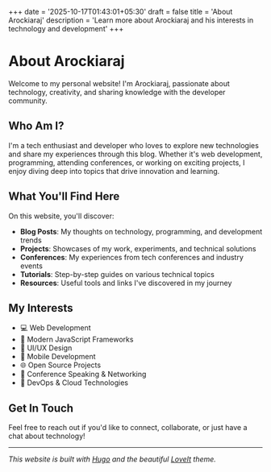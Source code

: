 +++
date = '2025-10-17T01:43:01+05:30'
draft = false
title = 'About Arockiaraj'
description = 'Learn more about Arockiaraj and his interests in technology and development'
+++

# About Arockiaraj

Welcome to my personal website! I'm Arockiaraj, passionate about technology, creativity, and sharing knowledge with the developer community.

## Who Am I?

I'm a tech enthusiast and developer who loves to explore new technologies and share my experiences through this blog. Whether it's web development, programming, attending conferences, or working on exciting projects, I enjoy diving deep into topics that drive innovation and learning.

## What You'll Find Here

On this website, you'll discover:

- **Blog Posts**: My thoughts on technology, programming, and development trends
- **Projects**: Showcases of my work, experiments, and technical solutions
- **Conferences**: My experiences from tech conferences and industry events
- **Tutorials**: Step-by-step guides on various technical topics
- **Resources**: Useful tools and links I've discovered in my journey

## My Interests

- 💻 Web Development
- 🚀 Modern JavaScript Frameworks
- 🎨 UI/UX Design
- 📱 Mobile Development
- 🌐 Open Source Projects
- 🎤 Conference Speaking & Networking
- 🔧 DevOps & Cloud Technologies

## Get In Touch

Feel free to reach out if you'd like to connect, collaborate, or just have a chat about technology!

---

*This website is built with [Hugo](https://gohugo.io/) and the beautiful [LoveIt](https://github.com/dillonzq/LoveIt) theme.*
